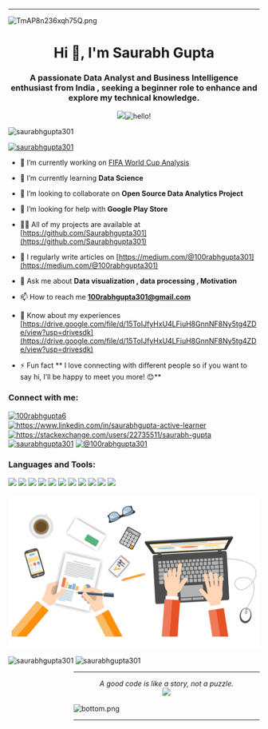 
---

![TmAP8n236xqh75Q.png](https://i.loli.net/2020/07/13/OiwrC2KRZNPA9cJ.png)
<h1 align="center">Hi 👋, I'm Saurabh Gupta</h1>
<h3 align="center">A passionate Data Analyst and Business Intelligence enthusiast from India , seeking a beginner role to enhance and explore my technical knowledge.</h3>
<p align="center"><img src="https://media.giphy.com/media/M9gbBd9nbDrOTu1Mqx/giphy.gif" width="230"><img width="200" alt="hello!" src="https://giffiles.alphacoders.com/956/9562.gif"></p>
<p align="left"> <img src="https://komarev.com/ghpvc/?username=saurabhgupta301&label=Profile%20views&color=0e75b6&style=flat" alt="saurabhgupta301" /> </p>

<p align="left"> <a href="https://github.com/ryo-ma/github-profile-trophy"><img src="https://github-profile-trophy.vercel.app/?username=saurabhgupta301" alt="saurabhgupta301" /></a> </p>

- 🔭 I’m currently working on [FIFA World Cup Analysis](https://github.com/Saurabhgupta301/FIFA-World-CUP-Analysis)

- 🌱 I’m currently learning **Data Science**

- 👯 I’m looking to collaborate on **Open Source Data Analytics Project**

- 🤝 I’m looking for help with **Google Play Store**

- 👨‍💻 All of my projects are available at [https://github.com/Saurabhgupta301](https://github.com/Saurabhgupta301)

- 📝 I regularly write articles on [https://medium.com/@100rabhgupta301](https://medium.com/@100rabhgupta301)

- 💬 Ask me about **Data visualization , data processing , Motivation**

- 📫 How to reach me **100rabhgupta301@gmail.com**

- 📄 Know about my experiences [https://drive.google.com/file/d/15ToIJfyHxU4LFiuH8GnnNF8Ny5tg4ZDe/view?usp=drivesdk](https://drive.google.com/file/d/15ToIJfyHxU4LFiuH8GnnNF8Ny5tg4ZDe/view?usp=drivesdk)

- ⚡ Fun fact ** I love connecting with different people so if you want to say hi, I’ll be happy to meet you more! 😊**

<h3 align="left">Connect with me:</h3>
<p align="left">
<a href="https://twitter.com/100rabhgupta6" target="blank"><img align="center" src="https://raw.githubusercontent.com/rahuldkjain/github-profile-readme-generator/master/src/images/icons/Social/twitter.svg" alt="100rabhgupta6" height="30" width="40" /></a>
<a href="https://linkedin.com/in/https://www.linkedin.com/in/saurabhgupta-active-learner" target="blank"><img align="center" src="https://raw.githubusercontent.com/rahuldkjain/github-profile-readme-generator/master/src/images/icons/Social/linked-in-alt.svg" alt="https://www.linkedin.com/in/saurabhgupta-active-learner" height="30" width="40" /></a>
<a href="https://stackoverflow.com/users/https://stackexchange.com/users/22735511/saurabh-gupta" target="blank"><img align="center" src="https://raw.githubusercontent.com/rahuldkjain/github-profile-readme-generator/master/src/images/icons/Social/stack-overflow.svg" alt="https://stackexchange.com/users/22735511/saurabh-gupta" height="30" width="40" /></a>
<a href="https://kaggle.com/saurabhgupta301" target="blank"><img align="center" src="https://raw.githubusercontent.com/rahuldkjain/github-profile-readme-generator/master/src/images/icons/Social/kaggle.svg" alt="saurabhgupta301" height="30" width="40" /></a>
<a href="https://medium.com/@100rabhgupta301" target="blank"><img align="center" src="https://raw.githubusercontent.com/rahuldkjain/github-profile-readme-generator/master/src/images/icons/Social/medium.svg" alt="@100rabhgupta301" height="30" width="40" /></a>
</p>

<h3 align="left">Languages and Tools:</h3>
<code><img height="50" src="https://www.vectorlogo.zone/logos/python/python-ar21.svg"></code>
<code><img height="50" src="https://github.com/AwesomeLogos/logomono/blob/gh-pages/logos/tableau-software.svg"></code>
<code><img height="50" src="https://www.vectorlogo.zone/logos/mysql/mysql-horizontal.svg"></code>
<code><img height="50" src="https://www.vectorlogo.zone/logos/github/github-ar21.svg"></code>
<code><img height="50" src="https://www.vectorlogo.zone/logos/jupyter/jupyter-ar21.svg"></code>
<code><img height="50" src="https://www.vectorlogo.zone/logos/numpy/numpy-ar21.svg"></code>
<code><img height="50" src="https://www.vectorlogo.zone/logos/tensorflow/tensorflow-ar21.svg"></code>
<code><img height="50" src="https://www.vectorlogo.zone/logos/amazon_aws/amazon_aws-ar21.svg"></code>
<code><img height="50" src="https://www.vectorlogo.zone/logos/json/json-ar21.svg"></code>
<code><img height="50" src="https://www.vectorlogo.zone/logos/w3_html5/w3_html5-ar21.svg"></code>
<code><img height="50" src="https://www.vectorlogo.zone/logos/ibm_cloud/ibm_cloud-ar21.svg"></code>


<p align="center">
  <img src="https://github.com/mimansha98/mimansha98/blob/main/readme3gif.gif" width="880">
</p>


<p><img align="left" height='130px' src="https://github-readme-stats.vercel.app/api?username=saurabhgupta301&show_icons=true&include_all_commits=true&line_height=21&bg_color=0,EC6C6C,FFD479,FFFC79,73FA79&theme=graywhite"alt="saurabhgupta301" /></p>

<p>&nbsp;<img align="centre" height='130px' src="https://github-readme-stats.vercel.app/api/top-langs/?username=saurabhgupta301&layout=compact&bg_color=0,73FA79,73FDFF,7A81FF&theme=graywhite"alt="saurabhgupta301" /></p>
  
---

<p align="center">
  <i>A good code is like a story, not a puzzle.</i><br/>
<img src="https://visitor-badge.glitch.me/badge?page_id=saurabhgupta301.saurabhgupta301"/>
</p>

![bottom.png](https://i.loli.net/2020/07/12/b3grZD6LFseGuUP.png)

---


